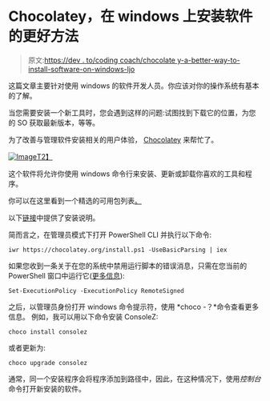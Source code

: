 # Chocolatey，在 windows 上安装软件的更好方法

> 原文:[https://dev . to/coding coach/chocolate y-a-better-way-to-install-software-on-windows-ljo](https://dev.to/codingcoach/chocolatey-a-better-way-to-install-software-on-windows-ljo)

这篇文章主要针对使用 windows 的软件开发人员。你应该对你的操作系统有基本的了解。

当您需要安装一个新工具时，您会遇到这样的问题:试图找到下载它的位置，为您的 SO 获取最新版本，等等。

为了改善与管理软件安装相关的用户体验， [Chocolatey](https://chocolatey.org/) 来帮忙了。

[![Image](../Images/dad26698d490b4e6526a7f8a3d0d9a8c.png)T2】](https://res.cloudinary.com/practicaldev/image/fetch/s--syBoyCa4--/c_limit%2Cf_auto%2Cfl_progressive%2Cq_auto%2Cw_880/https://i.imgur.com/u8r7Jzr.png)

这个软件将允许你使用 windows 命令行来安装、更新或卸载你喜欢的工具和程序。

你可以在这里看到一个精选的可用包列表[。](https://chocolatey.org/packages)

以下[链接](https://chocolatey.org/install)中提供了安装说明。

简而言之，在管理员模式下打开 PowerShell CLI 并执行以下命令:

```
iwr https://chocolatey.org/install.ps1 -UseBasicParsing | iex 
```

如果您收到一条关于在您的系统中禁用运行脚本的错误消息，只需在您当前的 PowerShell 窗口中运行它([更多信息](https://docs.microsoft.com/es-es/powershell/module/microsoft.powershell.core/about/about_execution_policies?view=powershell-6)):

```
Set-ExecutionPolicy -ExecutionPolicy RemoteSigned 
```

之后，以管理员身份打开 windows 命令提示符，使用 *choco -？*命令查看更多信息。
例如，我可以用以下命令安装 ConsoleZ:

```
choco install consolez 
```

或者更新为:

```
choco upgrade consolez 
```

通常，同一个安装程序会将程序添加到路径中，因此，在这种情况下，使用*控制台*命令打开新安装的软件。